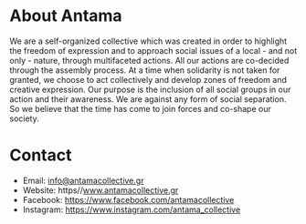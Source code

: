 # About Antama

We are a self-organized collective which was created in order to highlight the freedom of expression and to approach
social issues of a local - and not only - nature, through multifaceted actions.
All our actions are co-decided through the assembly process.
At a time when solidarity is not taken for granted, we choose to act collectively and develop zones of freedom and
creative expression.
Our purpose is the inclusion of all social groups in our action and their awareness. We are against any form of social
separation.
So we believe that the time has come to join forces and co-shape our society.

# Contact

- Email: info@antamacollective.gr
- Website: https//www.antamacollective.gr
- Facebook: https://www.facebook.com/antamacollective
- Instagram: https://www.instagram.com/antama_collective
